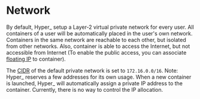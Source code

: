 # Network

By default, Hyper\_ setup a Layer-2 virtual private network for every user. All containers of a user will be automatically placed in the user's own network. Containers in the same network are reachable to each other, but isolated from other networks. Also, container is able to access the Internet, but not accessible from Internet (To enable the public access, you can associate [floating IP](./fip.md) to container).

The [CIDR](https://en.wikipedia.org/wiki/Classless_Inter-Domain_Routing) of the default private network is set to `172.16.0.0/16`. Note: Hyper\_ reserves a few addresses for its own usage. When a new container is launched, Hyper\_ will automatically assign a private IP address to the container. Currently, there is no way to control the IP allocation.


